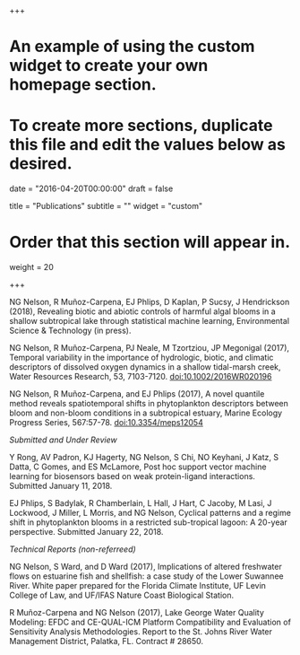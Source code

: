 +++
# An example of using the custom widget to create your own homepage section.
# To create more sections, duplicate this file and edit the values below as desired.

date = "2016-04-20T00:00:00"
draft = false

title = "Publications"
subtitle = ""
widget = "custom"

# Order that this section will appear in.
weight = 20

+++

NG Nelson, R Muñoz-Carpena, EJ Phlips, D Kaplan, P Sucsy, J Hendrickson (2018), Revealing biotic and abiotic controls of harmful algal blooms in a shallow subtropical lake through statistical machine learning, Environmental Science & Technology (in press). 

NG Nelson, R Muñoz-Carpena, PJ Neale, M Tzortziou, JP Megonigal (2017), Temporal variability in the importance of hydrologic, biotic, and climatic descriptors of dissolved oxygen dynamics in a shallow tidal-marsh creek, Water Resources Research, 53, 7103-7120. [doi:10.1002/2016WR020196](doi:10.1002/2016WR020196)  

NG Nelson, R Muñoz-Carpena, and EJ Phlips (2017), A novel quantile method reveals spatiotemporal shifts in phytoplankton descriptors between bloom and non-bloom conditions in a subtropical estuary, Marine Ecology Progress Series, 567:57-78. [doi:10.3354/meps12054](doi:10.3354/meps12054)

*Submitted and Under Review*  

Y Rong, AV Padron, KJ Hagerty, NG Nelson, S Chi, NO Keyhani, J Katz, S Datta, C Gomes, and ES McLamore, Post hoc support vector machine learning for biosensors based on weak protein-ligand interactions. Submitted January 11, 2018.  

EJ Phlips, S Badylak, R Chamberlain, L Hall, J Hart, C Jacoby, M Lasi, J Lockwood, J Miller, L Morris, and NG Nelson, Cyclical patterns and a regime shift in phytoplankton blooms in a restricted sub-tropical lagoon: A 20-year perspective. Submitted January 22, 2018.  

*Technical Reports (non-referreed)*  

NG Nelson, S Ward, and D Ward (2017), Implications of altered freshwater flows on estuarine fish and shellfish: a case study of the Lower Suwannee River. White paper prepared for the Florida Climate Institute, UF Levin College of Law, and UF/IFAS Nature Coast Biological Station.  

R Muñoz-Carpena and NG Nelson (2017), Lake George Water Quality Modeling: EFDC and CE-QUAL-ICM Platform Compatibility and Evaluation of Sensitivity Analysis Methodologies. Report to the St. Johns River Water Management District, Palatka, FL. Contract # 28650.

